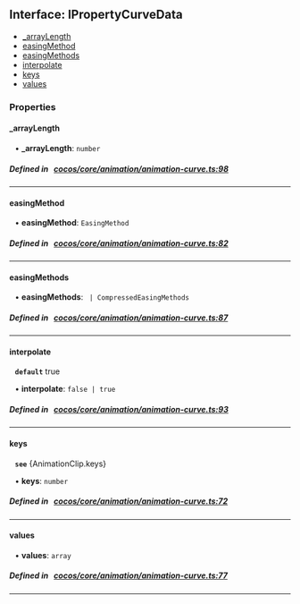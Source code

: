 ## Interface: IPropertyCurveData

- [_arrayLength](#_arrayLength)
- [easingMethod](#easingMethod)
- [easingMethods](#easingMethods)
- [interpolate](#interpolate)
- [keys](#keys)
- [values](#values)

### Properties

#### _arrayLength

<div style="margin-left: 10px;">


• **_arrayLength**: ``number``

</div>

##### Defined in &nbsp;   [cocos/core/animation/animation-curve.ts:98](https://github.com/cocos-creator/engine/blob/c7bf6b8a9/cocos/core/animation/animation-curve.ts#L98)&nbsp;
___
#### easingMethod

<div style="margin-left: 10px;">


• **easingMethod**: ``EasingMethod``

</div>

##### Defined in &nbsp;   [cocos/core/animation/animation-curve.ts:82](https://github.com/cocos-creator/engine/blob/c7bf6b8a9/cocos/core/animation/animation-curve.ts#L82)&nbsp;
___
#### easingMethods

<div style="margin-left: 10px;">


• **easingMethods**: `` | CompressedEasingMethods``

</div>

##### Defined in &nbsp;   [cocos/core/animation/animation-curve.ts:87](https://github.com/cocos-creator/engine/blob/c7bf6b8a9/cocos/core/animation/animation-curve.ts#L87)&nbsp;
___
#### interpolate

<div style="margin-left: 10px;">



**`default`** true



• **interpolate**: ``false | true``

</div>

##### Defined in &nbsp;   [cocos/core/animation/animation-curve.ts:93](https://github.com/cocos-creator/engine/blob/c7bf6b8a9/cocos/core/animation/animation-curve.ts#L93)&nbsp;
___
#### keys

<div style="margin-left: 10px;">



**`see`** {AnimationClip.keys}



• **keys**: ``number``

</div>

##### Defined in &nbsp;   [cocos/core/animation/animation-curve.ts:72](https://github.com/cocos-creator/engine/blob/c7bf6b8a9/cocos/core/animation/animation-curve.ts#L72)&nbsp;
___
#### values

<div style="margin-left: 10px;">


• **values**: ``array``

</div>

##### Defined in &nbsp;   [cocos/core/animation/animation-curve.ts:77](https://github.com/cocos-creator/engine/blob/c7bf6b8a9/cocos/core/animation/animation-curve.ts#L77)&nbsp;
___
